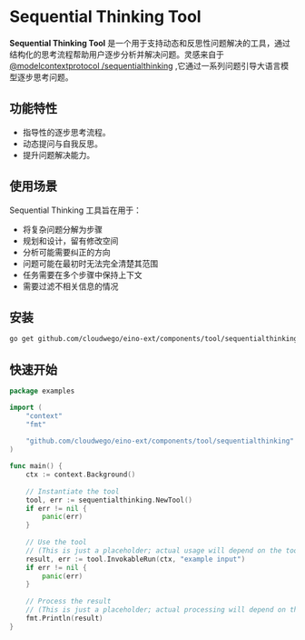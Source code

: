 # Sequential Thinking Tool

**Sequential Thinking Tool**
是一个用于支持动态和反思性问题解决的工具，通过结构化的思考流程帮助用户逐步分析并解决问题。灵感来自于[@modelcontextprotocol
/sequentialthinking](https://github.com/modelcontextprotocol/servers/tree/HEAD/src/sequentialthinking)
,它通过一系列问题引导大语言模型逐步思考问题。

## 功能特性

- 指导性的逐步思考流程。
- 动态提问与自我反思。
- 提升问题解决能力。

## 使用场景

Sequential Thinking 工具旨在用于：

- 将复杂问题分解为步骤
- 规划和设计，留有修改空间
- 分析可能需要纠正的方向
- 问题可能在最初时无法完全清楚其范围
- 任务需要在多个步骤中保持上下文
- 需要过滤不相关信息的情况

## 安装

```bash
go get github.com/cloudwego/eino-ext/components/tool/sequentialthinking@latest
```

## 快速开始

```go
package examples

import (
	"context"
	"fmt"
	
	"github.com/cloudwego/eino-ext/components/tool/sequentialthinking"
)

func main() {
	ctx := context.Background()
	
	// Instantiate the tool
	tool, err := sequentialthinking.NewTool()
	if err != nil {
		panic(err)
	}
	
	// Use the tool
	// (This is just a placeholder; actual usage will depend on the tool's functionality)
	result, err := tool.InvokableRun(ctx, "example input")
	if err != nil {
		panic(err)
	}
	
	// Process the result
	// (This is just a placeholder; actual processing will depend on the tool's output)
	fmt.Println(result)
}
```